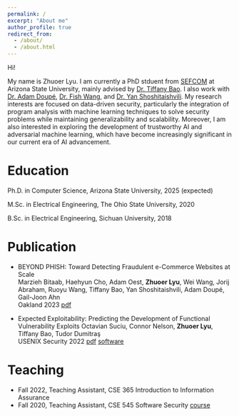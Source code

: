 ```yaml
---
permalink: /
excerpt: "About me"
author_profile: true
redirect_from: 
  - /about/
  - /about.html
---
```

Hi!

My name is Zhuoer Lyu. I am currently a PhD stduent from [SEFCOM](https://sefcom.asu.edu/) at Arizona State University, mainly advised by [Dr. Tiffany Bao](https://www.tiffanybao.com/). I also work with [Dr. Adam Doupé](https://adamdoupe.com/), [Dr. Fish Wang](https://ruoyuwang.me/), and [Dr. Yan Shoshitaishvili](https://yancomm.net). 
My research interests are focused on data-driven security, particularly the integration of program analysis with machine learning techniques to solve security problems while maintaining generalizability and scalability. 
Moreover, I am also interested in  exploring the development of trustworthy AI and adversarial machine learning, which have become increasingly significant in our current era of AI advancement.

Education
======

Ph.D. in Computer Science, Arizona State University, 2025 (expected)

M.Sc. in Electrical Engineering, The Ohio State University, 2020

B.Sc. in Electrical Engineering, Sichuan University, 2018

Publication
======

* BEYOND PHISH: Toward Detecting Fraudulent e-Commerce Websites at Scale\
  Marzieh Bitaab, Haehyun Cho, Adam Oest, __Zhuoer Lyu__, Wei Wang, Jorij Abraham, Ruoyu Wang, Tiffany Bao, Yan Shoshitaishvili, Adam Doupé, Gail-Joon Ahn\
  Oakland 2023 [pdf](https://sefcom.asu.edu/publications/beyondphish-oakland23.pdf)

* Expected Exploitability: Predicting the Development of Functional Vulnerability Exploits 
  Octavian Suciu, Connor Nelson, __Zhuoer Lyu__, Tiffany Bao, Tudor Dumitraş\
  USENIX Security 2022 [pdf](https://www.usenix.org/system/files/sec22-suciu.pdf) [software](https://www.exploitability.app/)


Teaching
======

* Fall 2022, Teaching Assistant, CSE 365 Introduction to Information Assurance
* Fall 2020, Teaching Assistant, CSE 545 Software Security [course](https://cse545.tiffanybao.com/)
  

